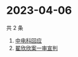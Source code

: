 # 2023-04-06

共 2 条

<!-- BEGIN -->
<!-- 最后更新时间 Thu Apr 06 2023 05:10:55 GMT+0800 (China Standard Time) -->

1. [中电科回应](https://www.zhihu.com/search?q=中电科回应)
1. [翟欣欣案一审宣判](https://www.zhihu.com/search?q=翟欣欣案一审宣判)

<!-- END -->
